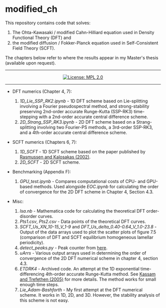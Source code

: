 # modified_ch
This repository contains code that solves:
1. The Ohta-Kawasaki / modified Cahn-Hilliard equation used in Density Functional Theory (DFT) and
2. the modified diffusion / Fokker-Planck equation used in Self-Consistent Field Theory (SCFT).

The chapters below refer to where the results appear in my Master's thesis (available upon request).

---

<p align="center">
<a href="https://opensource.org/licenses/MPL-2.0">
<img alt="License: MPL 2.0" src=https://img.shields.io/badge/License-MPL_2.0-brightgreen.svg>
</a>
</p>

---

- DFT numerics (Chapter 4, 7):
    1. *1D_Lie_SSP_RK2.ipynb* - 1D DFT scheme based on Lie-splitting involving a Fourier pseudospectral method, and strong-stability preserving 2nd-order accurate Runge-Kutta (SSP-RK3) time-stepping with a 2nd-order accurate central difference scheme.
    2. *2D_Strang_SSP_RK3.ipynb* - 2D DFT scheme based on a Strang-splitting involving two Fourier-PS methods, a 3rd-order SSP-RK3, and a 4th-order accurate central difference scheme.

- SCFT numerics (Chapters 6, 7):
    1. *1D_SCFT* - 1D SCFT scheme based on the paper published by [Rasmussen and Kalosakas (2002)](https://onlinelibrary.wiley.com/doi/abs/10.1002/polb.10238).
    2. *2D_SCFT* - 2D SCFT scheme.
    
- Benchmarking (Appendix F):
    1. *GPU_test.ipynb* - Compares computational costs of CPU- and GPU-based methods. Used alongside *EOC.ipynb* for calculating the order of convergence for the 2D DFT scheme in Chapter 4, Section 4.3.

- Misc:
    1. *lsa.nb* - Mathematica code for calculating the theoretical DFT order-disorder curves.
    2. *Pts1.csv*, *Pts2.csv* - Data points of the theoretical DFT curves.
    3. *SCFT_Us_XN_10-15_V_1-9* and *DFT_Us_delta_0.40-0.64_V_1.0-23.8* - Output of the data arrays used to plot the scatter plots of figure 7.5 (comparison of DFT and SCFT equilibrium homogeneous lamellar periodicity).
    4. *detect_peaks.py* - Peak counter from [here](https://github.com/demotu/BMC/blob/master/functions/detect_peaks.py).
    5. *uArrs* - Various output arrays used in determining the order of convergence of the 2D DFT numerical scheme in chapter 4, section 4.3.
    6. *ETDRK4* - Archived code. An attempt at the 1D exponential time-differencing 4th-order accurate Runge-Kutta method. See [Kassam and Trefethen (2005)](https://people.maths.ox.ac.uk/trefethen/publication/PDF/2005_111.pdf) for more details. The method works for small enough time steps.
    7. *Lie_Adam-Bashforth* - My first attempt at the DFT numerical scheme. It works in 1D, 2D, and 3D. However, the stability analysis of this scheme is not easy.
